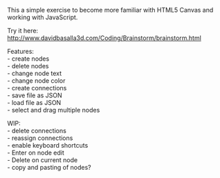 This a simple exercise to become more familiar with HTML5 Canvas and working with JavaScript.

Try it here:
<br>http://www.davidbasalla3d.com/Coding/Brainstorm/brainstorm.html

Features:
    <br>- create nodes
    <br>- delete nodes
    <br>- change node text
    <br>- change node color
    <br>- create connections
    <br>- save file as JSON
    <br>- load file as JSON
    <br>- select and drag multiple nodes    
    
    
  WIP:
    <br>- delete connections
    <br>- reassign connections
    <br>- enable keyboard shortcuts
    <br>  - Enter on node edit
    <br>  - Delete on current node
    <br>- copy and pasting of nodes?
